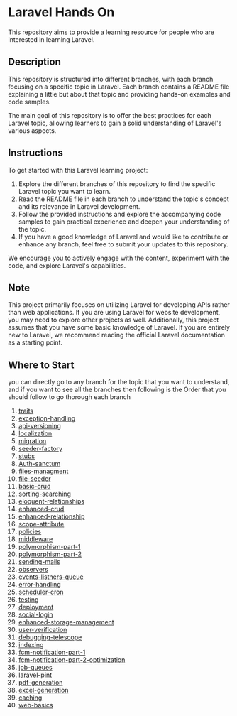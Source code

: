 # Laravel Hands On

This repository aims to provide a learning resource for people who are interested in learning Laravel.

## Description

This repository is structured into different branches, with each branch focusing on a specific topic in Laravel. Each branch contains a README file explaining a little but about that topic and providing hands-on examples and code samples.

The main goal of this repository is to offer the best practices for each Laravel topic, allowing learners to gain a solid understanding of Laravel's various aspects.

## Instructions

To get started with this Laravel learning project:

1. Explore the different branches of this repository to find the specific Laravel topic you want to learn.
2. Read the README file in each branch to understand the topic's concept and its relevance in Laravel development.
3. Follow the provided instructions and explore the accompanying code samples to gain practical experience and deepen your understanding of the topic.
4. If you have a good knowledge of Laravel and would like to contribute or enhance any branch, feel free to submit your updates to this repository.

We encourage you to actively engage with the content, experiment with the code, and explore Laravel's capabilities.

## Note

This project primarily focuses on utilizing Laravel for developing APIs rather than web applications. If you are using Laravel for website development, you may need to explore other projects as well. Additionally, this project assumes that you have some basic knowledge of Laravel. If you are entirely new to Laravel, we recommend reading the official Laravel documentation as a starting point.

## Where to Start
you can directly go to any branch for the topic that you want to understand, and if you want to see all the branches then following is the Order that you should follow to go thorough each branch

1. [traits](https://github.com/mazimez/laravel-hands-on/tree/traits)
2. [exception-handling](https://github.com/mazimez/laravel-hands-on/tree/exception-handling)
3. [api-versioning](https://github.com/mazimez/laravel-hands-on/tree/api-versioning)
4. [localization](https://github.com/mazimez/laravel-hands-on/tree/localization)
5. [migration](https://github.com/mazimez/laravel-hands-on/tree/migration)
6. [seeder-factory](https://github.com/mazimez/laravel-hands-on/tree/seeder-factory)
7. [stubs](https://github.com/mazimez/laravel-hands-on/tree/stubs)
8. [Auth-sanctum](https://github.com/mazimez/laravel-hands-on/tree/Auth-sanctum)
9. [files-managment](https://github.com/mazimez/laravel-hands-on/tree/files-managment)
10. [file-seeder](https://github.com/mazimez/laravel-hands-on/tree/file-seeder)
11. [basic-crud](https://github.com/mazimez/laravel-hands-on/tree/basic-crud)
12. [sorting-searching](https://github.com/mazimez/laravel-hands-on/tree/sorting-searching)
13. [eloquent-relationships](https://github.com/mazimez/laravel-hands-on/tree/eloquent-relationships)
14. [enhanced-crud](https://github.com/mazimez/laravel-hands-on/tree/enhanced-crud)
15. [enhanced-relationship](https://github.com/mazimez/laravel-hands-on/tree/enhanced-relationship)
16. [scope-attribute](https://github.com/mazimez/laravel-hands-on/tree/scope-attribute)
17. [policies](https://github.com/mazimez/laravel-hands-on/tree/policies)
18. [middleware](https://github.com/mazimez/laravel-hands-on/tree/middleware)
19. [polymorphism-part-1](https://github.com/mazimez/laravel-hands-on/tree/polymorphism-part-1)
20. [polymorphism-part-2](https://github.com/mazimez/laravel-hands-on/tree/polymorphism-part-2)
21. [sending-mails](https://github.com/mazimez/laravel-hands-on/tree/sending-mails)
22. [observers](https://github.com/mazimez/laravel-hands-on/tree/observers)
23. [events-listners-queue](https://github.com/mazimez/laravel-hands-on/tree/events-listners-queue)
24. [error-handling](https://github.com/mazimez/laravel-hands-on/tree/error-handling)
25. [scheduler-cron](https://github.com/mazimez/laravel-hands-on/tree/scheduler-cron)
26. [testing](https://github.com/mazimez/laravel-hands-on/tree/testing)
27. [deployment](https://github.com/mazimez/laravel-hands-on/tree/deployment)
28. [social-login](https://github.com/mazimez/laravel-hands-on/tree/social-login)
29. [enhanced-storage-management](https://github.com/mazimez/laravel-hands-on/tree/enhanced-storage-management)
30. [user-verification](https://github.com/mazimez/laravel-hands-on/tree/user-verification)
31. [debugging-telescope](https://github.com/mazimez/laravel-hands-on/tree/debugging-telescope)
32. [indexing](https://github.com/mazimez/laravel-hands-on/tree/indexing)
33. [fcm-notification-part-1](https://github.com/mazimez/laravel-hands-on/tree/fcm-notification-part-1)
34. [fcm-notification-part-2-optimization](https://github.com/mazimez/laravel-hands-on/tree/fcm-notification-part-2-optimization)
35. [job-queues](https://github.com/mazimez/laravel-hands-on/tree/job-queues)
36. [laravel-pint](https://github.com/mazimez/laravel-hands-on/tree/laravel-pint)
37. [pdf-generation](https://github.com/mazimez/laravel-hands-on/tree/pdf-generation)
38. [excel-generation](https://github.com/mazimez/laravel-hands-on/tree/excel-generation)
39. [caching](https://github.com/mazimez/laravel-hands-on/tree/caching)
40. [web-basics](https://github.com/mazimez/laravel-hands-on/tree/web-basics)

